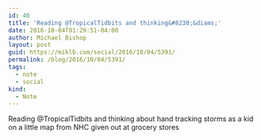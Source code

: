 ```yaml
---
id: 40
title: 'Reading @TropicalTidbits and thinking&#8230;&diams;'
date: 2016-10-04T01:29:51-04:00
author: Michael Bishop
layout: post
guid: https://miklb.com/social/2016/10/04/5391/
permalink: /blog/2016/10/04/5391/
tags:
  - note
  - social
kind:
  - Note
---
```

<p>Reading @TropicalTidbits and thinking about hand tracking storms as a kid on a little map from NHC given out at grocery stores</p>